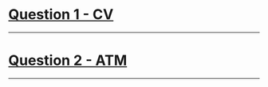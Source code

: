 # [Question 1 - CV](https://www.codechef.com/problems/CV)
---
# [Question 2 - ATM](https://www.codechef.com/problems/HS08TEST)
---
